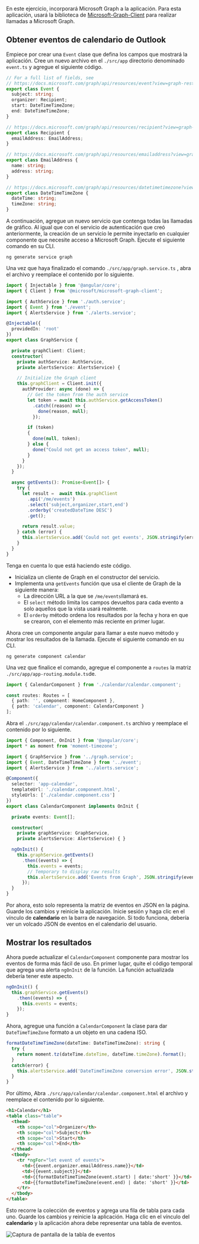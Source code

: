 <!-- markdownlint-disable MD002 MD041 -->

En este ejercicio, incorporará Microsoft Graph a la aplicación. Para esta aplicación, usará la biblioteca de [Microsoft-Graph-Client](https://github.com/microsoftgraph/msgraph-sdk-javascript) para realizar llamadas a Microsoft Graph.

## <a name="get-calendar-events-from-outlook"></a>Obtener eventos de calendario de Outlook

Empiece por crear una `Event` clase que defina los campos que mostrará la aplicación. Cree un nuevo archivo en el `./src/app` directorio denominado `event.ts` y agregue el siguiente código.

```TypeScript
// For a full list of fields, see
// https://docs.microsoft.com/graph/api/resources/event?view=graph-rest-1.0
export class Event {
  subject: string;
  organizer: Recipient;
  start: DateTimeTimeZone;
  end: DateTimeTimeZone;
}

// https://docs.microsoft.com/graph/api/resources/recipient?view=graph-rest-1.0
export class Recipient {
  emailAddress: EmailAddress;
}

// https://docs.microsoft.com/graph/api/resources/emailaddress?view=graph-rest-1.0
export class EmailAddress {
  name: string;
  address: string;
}

// https://docs.microsoft.com/graph/api/resources/datetimetimezone?view=graph-rest-1.0
export class DateTimeTimeZone {
  dateTime: string;
  timeZone: string;
}
```

A continuación, agregue un nuevo servicio que contenga todas las llamadas de gráfico. Al igual que con el servicio de autenticación que creó anteriormente, la creación de un servicio le permite inyectarlo en cualquier componente que necesite acceso a Microsoft Graph. Ejecute el siguiente comando en su CLI.

```Shell
ng generate service graph
```

Una vez que haya finalizado el comando `./src/app/graph.service.ts` , abra el archivo y reemplace el contenido por lo siguiente.

```TypeScript
import { Injectable } from '@angular/core';
import { Client } from '@microsoft/microsoft-graph-client';

import { AuthService } from './auth.service';
import { Event } from './event';
import { AlertsService } from './alerts.service';

@Injectable({
  providedIn: 'root'
})
export class GraphService {

  private graphClient: Client;
  constructor(
    private authService: AuthService,
    private alertsService: AlertsService) {

    // Initialize the Graph client
    this.graphClient = Client.init({
      authProvider: async (done) => {
        // Get the token from the auth service
        let token = await this.authService.getAccessToken()
          .catch((reason) => {
            done(reason, null);
          });

        if (token)
        {
          done(null, token);
        } else {
          done("Could not get an access token", null);
        }
      }
    });
  }

  async getEvents(): Promise<Event[]> {
    try {
      let result =  await this.graphClient
        .api('/me/events')
        .select('subject,organizer,start,end')
        .orderby('createdDateTime DESC')
        .get();

      return result.value;
    } catch (error) {
      this.alertsService.add('Could not get events', JSON.stringify(error, null, 2));
    }
  }
}
```

Tenga en cuenta lo que está haciendo este código.

- Inicializa un cliente de Graph en el constructor del servicio.
- Implementa una `getEvents` función que usa el cliente de Graph de la siguiente manera:
  - La dirección URL a la que se `/me/events`llamará es.
  - El `select` método limita los campos devueltos para cada evento a solo aquellos que la vista usará realmente.
  - El `orderby` método ordena los resultados por la fecha y hora en que se crearon, con el elemento más reciente en primer lugar.

Ahora cree un componente angular para llamar a este nuevo método y mostrar los resultados de la llamada. Ejecute el siguiente comando en su CLI.

```Shell
ng generate component calendar
```

Una vez que finalice el comando, agregue el componente a `routes` la matriz `./src/app/app-routing.module.ts`de.

```TypeScript
import { CalendarComponent } from './calendar/calendar.component';

const routes: Routes = [
  { path: '', component: HomeComponent },
  { path: 'calendar', component: CalendarComponent }
];
```

Abra el `./src/app/calendar/calendar.component.ts` archivo y reemplace el contenido por lo siguiente.

```TypeScript
import { Component, OnInit } from '@angular/core';
import * as moment from 'moment-timezone';

import { GraphService } from '../graph.service';
import { Event, DateTimeTimeZone } from '../event';
import { AlertsService } from '../alerts.service';

@Component({
  selector: 'app-calendar',
  templateUrl: './calendar.component.html',
  styleUrls: ['./calendar.component.css']
})
export class CalendarComponent implements OnInit {

  private events: Event[];

  constructor(
    private graphService: GraphService,
    private alertsService: AlertsService) { }

  ngOnInit() {
    this.graphService.getEvents()
      .then((events) => {
        this.events = events;
        // Temporary to display raw results
        this.alertsService.add('Events from Graph', JSON.stringify(events, null, 2));
      });
  }
}
```

Por ahora, esto solo representa la matriz de eventos en JSON en la página. Guarde los cambios y reinicie la aplicación. Inicie sesión y haga clic en el vínculo de **calendario** en la barra de navegación. Si todo funciona, debería ver un volcado JSON de eventos en el calendario del usuario.

## <a name="display-the-results"></a>Mostrar los resultados

Ahora puede actualizar el `CalendarComponent` componente para mostrar los eventos de forma más fácil de uso. En primer lugar, quite el código temporal que agrega una alerta `ngOnInit` de la función. La función actualizada debería tener este aspecto.

```TypeScript
ngOnInit() {
  this.graphService.getEvents()
    .then((events) => {
      this.events = events;
    });
}
```

Ahora, agregue una función a `CalendarComponent` la clase para dar `DateTimeTimeZone` formato a un objeto en una cadena ISO.

```TypeScript
formatDateTimeTimeZone(dateTime: DateTimeTimeZone): string {
  try {
    return moment.tz(dateTime.dateTime, dateTime.timeZone).format();
  }
  catch(error) {
    this.alertsService.add('DateTimeTimeZone conversion error', JSON.stringify(error));
  }
}
```

Por último, Abra `./src/app/calendar/calendar.component.html` el archivo y reemplace el contenido por lo siguiente.

```html
<h1>Calendar</h1>
<table class="table">
  <thead>
    <th scope="col">Organizer</th>
    <th scope="col">Subject</th>
    <th scope="col">Start</th>
    <th scope="col">End</th>
  </thead>
  <tbody>
    <tr *ngFor="let event of events">
      <td>{{event.organizer.emailAddress.name}}</td>
      <td>{{event.subject}}</td>
      <td>{{formatDateTimeTimeZone(event.start) | date:'short' }}</td>
      <td>{{formatDateTimeTimeZone(event.end) | date: 'short' }}</td>
    </tr>
  </tbody>
</table>
```

Esto recorre la colección de eventos y agrega una fila de tabla para cada uno. Guarde los cambios y reinicie la aplicación. Haga clic en el vínculo del **calendario** y la aplicación ahora debe representar una tabla de eventos.

![Captura de pantalla de la tabla de eventos](./images/add-msgraph-01.png)
